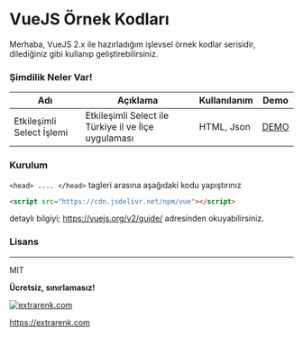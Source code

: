 # VueJS Örnek Kodları


Merhaba,
VueJS 2.x ile hazırladığım işlevsel örnek kodlar serisidir, dilediğiniz gibi kullanıp geliştirebilirsiniz. 
  

### Şimdilik Neler Var!
| Adı | Açıklama | Kullanılanım | Demo |
| ------ | ------ | ------ | ------ |
| Etkileşimli Select İşlemi | Etkileşimli Select ile Türkiye il ve İlçe uygulaması |HTML, Json |[DEMO](https://extrarenk.com/demolar/vuejs/etkilesimli-select/)|

### Kurulum

```<head> .... </head>``` tagleri arasına aşağıdaki kodu yapıştırınız

```html
<script src="https://cdn.jsdelivr.net/npm/vue"></script>
```

 detaylı bilgiyi;
https://vuejs.org/v2/guide/
adresinden okuyabilirsiniz.


### Lisans
----
MIT

**Ücretsiz, sınırlamasız!**

[![extrarenk.com](https://extrarenk.com/assets/img/poweredby-extrarenk.png)](https://extrarenk.com)

https://extrarenk.com
